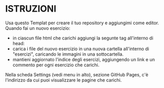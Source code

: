 # ISTRUZIONI

Usa questo Templat per creare il tuo repository e aggiungimi come editor.
Quando fai un nuovo esercizio:
- in ciascun file html che carichi aggiungi la segunte tag all'interno di head:
  <meta http-equiv="cache-control" content="no-cache"> 
- carica i file del nuovo esercizio in una nuova cartella all'interno di "esercizi", caricando le immagini in una sottocartella.
- mantieni aggiornato l'indice degli esercizi, aggiungendo un link e un commento per ogni esercizio che carichi.

Nella scheda Settings (vedi menu in alto), sezione GitHub Pages, c'è l'indirizzo da cui puoi visualizzare le pagine che carichi.
